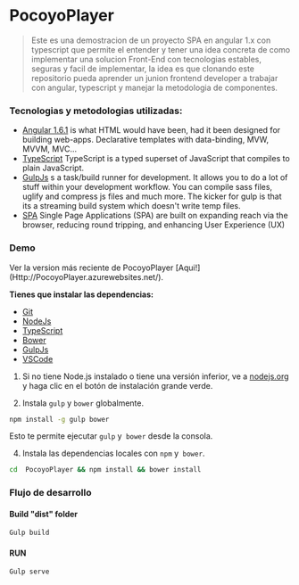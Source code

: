 # PocoyoPlayer

> Este es una demostracion de un proyecto SPA en angular 1.x con typescript que permite el entender y tener una idea concreta de como implementar una solucion Front-End con tecnologias estables, seguras y facil de implementar, la idea es que clonando este repositorio pueda aprender un junion frontend developer a trabajar con angular, typescript y manejar la metodologia de componentes.


### Tecnologias y metodologias utilizadas:

* [Angular 1.6.1](https://github.com/angular/code.angularjs.org/tree/master/1.6.1) is what HTML would have been, had it been designed for building web-apps. Declarative templates with data-binding, MVW, MVVM, MVC...
* [TypeScript](https://github.com/Microsoft/TypeScript) TypeScript is a typed superset of JavaScript that compiles to plain JavaScript.
* [GulpJs](http://gulpjs.com/) s a task/build runner for development. It allows you to do a lot of stuff within your development workflow. You can compile sass files, uglify and compress js files and much more. The kicker for gulp is that its a streaming build system which doesn't write temp files.
* [SPA](https://johnpapa.net/spa/) Single Page Applications (SPA) are built on expanding reach via the browser, reducing round tripping, and enhancing User Experience (UX)

### Demo
Ver la version más reciente de PocoyoPlayer [Aqui!] (Http://PocoyoPlayer.azurewebsites.net/).
 
 
**Tienes que instalar las dependencias:**
* [Git]()
* [NodeJs]()
* [TypeScript]()
* [Bower]()
* [GulpJs]()
* [VSCode]()

1) Si no tiene Node.js instalado o tiene una versión inferior, ve a [nodejs.org](https://nodejs.org) y haga clic en el botón de instalación grande verde.

3) Instala `gulp` y `bower` globalmente.

```sh
npm install -g gulp bower
```

Esto te permite ejecutar `gulp` y` bower` desde la consola.

4)  Instala las dependencias locales con `npm` y` bower`.

```sh
cd  PocoyoPlayer && npm install && bower install
```
 
### Flujo de desarrollo

#### Build "dist" folder
```sh
Gulp build
```

#### RUN
```sh
Gulp serve
```